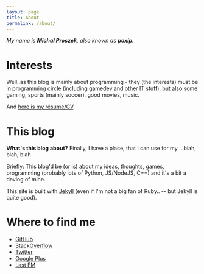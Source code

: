 ```yaml
---
layout: page
title: About
permalink: /about/
---
```


_My name is **Michal Proszek**, also known as **poxip**._

# Interests
Well..as this blog is mainly about programming - they (the interests) must be in programming circle (including gamedev and other IT stuff),
but also some gaming, sports (mainly soccer), good movies, music.

And [here is my résumé/CV](/resume.pdf).

# This blog
**What's this blog about?**
Finally, I have a place, that I can use for my
...blah, blah, blah

Briefly: This blog'd be (or is) about my ideas,
thoughts, games, programming (probably lots of Python, JS/NodeJS, C++)
and it's a bit a devlog of mine.

This site is built with [Jekyll](http://jekyllrb.com/) (even if I'm not a big fan of Ruby.. --
but Jekyll is quite good).

# Where to find me
* [GitHub](//github.com/poxip)
* [StackOverflow](//stackoverflow.com/users/2221315/poxip)
* [Twitter](//twitter.com/poxip)
* [Google Plus](//google.com/+MichalProszek)
* [Last FM](//last.fm/poxip)
